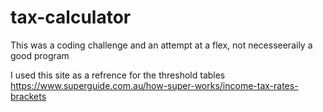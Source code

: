 # tax-calculator
This was a coding challenge and an attempt at a flex, not necesseeraily a good program




I used this site as a refrence for the threshold tables https://www.superguide.com.au/how-super-works/income-tax-rates-brackets
